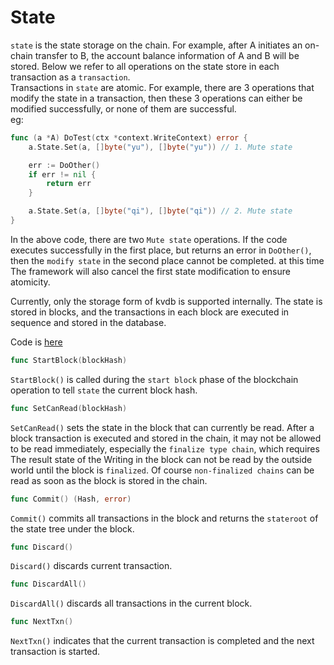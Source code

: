 # State  
`state` is the state storage on the chain. For example, after A initiates an on-chain transfer to B, the account balance information of A and B will be stored. Below we refer to all operations on the state store in each transaction as a `transaction`.  
Transactions in `state` are atomic. For example, there are 3 operations that modify the state in a transaction, then these 3 operations can either be modified successfully, or none of them are successful.  
eg:  
```go
func (a *A) DoTest(ctx *context.WriteContext) error {
    a.State.Set(a, []byte("yu"), []byte("yu")) // 1. Mute state

    err := DoOther()
    if err != nil {
        return err
    }

    a.State.Set(a, []byte("qi"), []byte("qi")) // 2. Mute state
}
```   

In the above code, there are two `Mute state` operations. If the code executes successfully in the first place, but returns an error in `DoOther()`, then the `modify state` in the second place cannot be completed. at this time
The framework will also cancel the first state modification to ensure atomicity.  


Currently, only the storage form of kvdb is supported internally. The state is stored in blocks, and the transactions in each block are executed in sequence and stored in the database. 


Code is [here](https://github.com/yu-org/yu/blob/master/core/state/kv.go)  
```go
func StartBlock(blockHash)
```
`StartBlock()` is called during the `start block` phase of the blockchain operation to tell `state` the current block hash.

```go
func SetCanRead(blockHash)
```
`SetCanRead()` sets the state in the block that can currently be read. After a block transaction is executed and stored in the chain, it may not be allowed to be read immediately, especially the `finalize type chain`, which requires
The result state of the Writing in the block can not be read by the outside world until the block is `finalized`. Of course `non-finalized chains` can be read as soon as the block is stored in the chain.

```go
func Commit() (Hash, error)
```
`Commit()` commits all transactions in the block and returns the `stateroot` of the state tree under the block.

```go
func Discard()
```
`Discard()` discards current transaction.  
  

```go
func DiscardAll()
```
`DiscardAll()` discards all transactions in the current block.

```go
func NextTxn()
```
`NextTxn()` indicates that the current transaction is completed and the next transaction is started.
